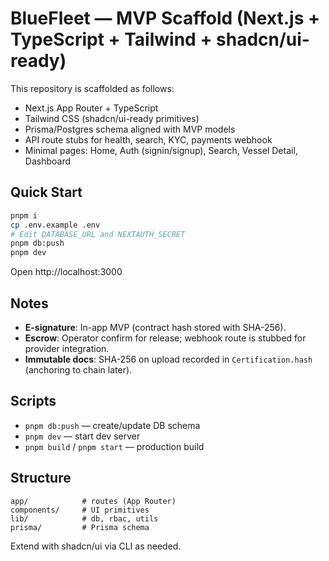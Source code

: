 # BlueFleet — MVP Scaffold (Next.js + TypeScript + Tailwind + shadcn/ui-ready)

This repository is scaffolded as follows:
- Next.js App Router + TypeScript
- Tailwind CSS (shadcn/ui-ready primitives)
- Prisma/Postgres schema aligned with MVP models
- API route stubs for health, search, KYC, payments webhook
- Minimal pages: Home, Auth (signin/signup), Search, Vessel Detail, Dashboard

## Quick Start

```bash
pnpm i
cp .env.example .env
# Edit DATABASE_URL and NEXTAUTH_SECRET
pnpm db:push
pnpm dev
```

Open http://localhost:3000

## Notes

- **E-signature**: In-app MVP (contract hash stored with SHA-256).
- **Escrow**: Operator confirm for release; webhook route is stubbed for provider integration.
- **Immutable docs**: SHA-256 on upload recorded in `Certification.hash` (anchoring to chain later).

## Scripts

- `pnpm db:push` — create/update DB schema
- `pnpm dev` — start dev server
- `pnpm build` / `pnpm start` — production build

## Structure

```
app/            # routes (App Router)
components/     # UI primitives
lib/            # db, rbac, utils
prisma/         # Prisma schema
```

Extend with shadcn/ui via CLI as needed.
